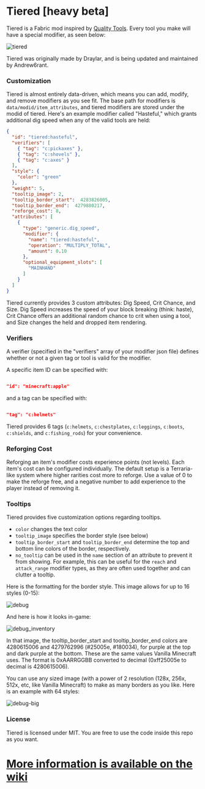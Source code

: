 # Tiered [heavy beta]

Tiered is a Fabric mod inspired by [Quality Tools](https://www.curseforge.com/minecraft/mc-mods/quality-tools). Every tool you make will have a special modifier, as seen below:

![tiered](https://user-images.githubusercontent.com/57331134/142939375-8ea3935d-ec9d-4f47-aea7-8cfb090a2159.png)

Tiered was originally made by Draylar, and is being updated and maintained by Andrew6rant.

### Customization

Tiered is almost entirely data-driven, which means you can add, modify, and remove modifiers as you see fit. The base path for modifiers is `data/modid/item_attributes`, and tiered modifiers are stored under the modid of tiered. Here's an example modifier called "Hasteful," which grants additional dig speed when any of the valid tools are held:
```json
{
  "id": "tiered:hasteful",
  "verifiers": [
    { "tag": "c:pickaxes" },
    { "tag": "c:shovels" },
    { "tag": "c:axes" }
  ],
  "style": {
    "color": "green"
  },
  "weight": 5,
  "tooltip_image": 2,
  "tooltip_border_start":  4283826005,
  "tooltip_border_end":  4279880217,
  "reforge_cost": 8,
  "attributes": [
    {
      "type": "generic.dig_speed",
      "modifier": {
        "name": "tiered:hasteful",
        "operation": "MULTIPLY_TOTAL",
        "amount": 0.10
      },
      "optional_equipment_slots": [
        "MAINHAND"
      ]
    }
  ]
}
```

Tiered currently provides 3 custom attributes: Dig Speed, Crit Chance, and Size. Dig Speed increases the speed of your block breaking (think: haste), Crit Chance offers an additional random chance to crit when using a tool, and Size changes the held and dropped item rendering.

### Verifiers

A verifier (specified in the "verifiers" array of your modifier json file) defines whether or not a given tag or tool is valid for the modifier. 

A specific item ID can be specified with:

```json

"id": "minecraft:apple"

```

and a tag can be specified with:

```json

"tag": "c:helmets"

```

Tiered provides 6 tags (`c:helmets`, `c:chestplates`, `c:leggings`, `c:boots`, `c:shields`, and `c:fishing_rods`) for your convenience.

### Reforging Cost

Reforging an item's modifier costs experience points (not levels). Each item's cost can be configured individually. The default setup is a Terraria-like system where higher rarities cost more to reforge. Use a value of 0 to make the reforge free, and a negative number to add experience to the player instead of removing it.

### Tooltips

Tiered provides five customization options regarding tooltips.

- `color` changes the text color
- `tooltip_image` specifies the border style (see below)
- `tooltip_border_start` and `tooltip_border_end` determine the top and bottom line colors of the border, respectively.
- `no_tooltip` can be used in the `name` section of an attribute to prevent it from showing. For example, this can be useful for the `reach` and `attack_range` modifier types, as they are often used together and can clutter a tooltip.

Here is the formatting for the border style. This image allows for up to 16 styles (0-15):

![debug](https://user-images.githubusercontent.com/57331134/145140352-ae70ddf9-6141-4288-a4b4-1868277498be.png)

And here is how it looks in-game:

![debug_inventory](https://user-images.githubusercontent.com/57331134/145140685-ce11ff58-b277-4029-b588-83f0db4b237d.png)

In that image, the tooltip_border_start and tooltip_border_end colors are 4280615006 and 4279762996 (#25005e, #180034), for purple at the top and dark purple at the bottom. These are the same values Vanilla Minecraft uses. The format is 0xAARRGGBB converted to decimal (0xff25005e to decimal is 4280615006).

You can use any sized image (with a power of 2 resolution (128x, 256x, 512x, etc, like Vanilla Minecraft) to make as many borders as you like. Here is an example with 64 styles:

![debug-big](https://user-images.githubusercontent.com/57331134/145140359-26c8014a-dcfc-4fbf-8364-41e7235bcbd9.png)


### License
Tiered is licensed under MIT. You are free to use the code inside this repo as you want.

# [More information is available on the wiki](https://github.com/Andrew6rant/tiered/wiki)
